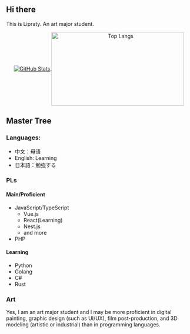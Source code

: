 ## Hi there

This is Lipraty. An art major student.

<p align="center">
  <a href="https://github.com/Lirapty">
    <img align="center" alt="GitHub Stats" src="https://github-readme-stats.vercel.app/api?username=Lipraty&show_icons=true&include_all_commits=true&theme=transparent" />
  </a>
  <a href="https://github.com/Lipraty">
    <img align="center" alt="Top Langs" height="200" width="360" src="https://github-readme-stats.vercel.app/api/top-langs/?username=Lipraty&layout=compact&theme=transparent" />
  </a>
</p>

## Master Tree

### Languages: 

- 中文：母语
- English: Learning
- 日本語：勉強する

### PLs

#### Main/Proficient

- JavaScript/TypeScript
  - Vue.js
  - React(Learning)
  - Nest.js
  - and more
 - PHP
 
#### Learning

- Python
- Golang
- C#
- Rust

### Art

Yes, I am an art major student and I may be more proficient in digital painting, graphic design (such as UI/UX), film post-production, and 3D modeling (artistic or industrial) than in programming languages.

